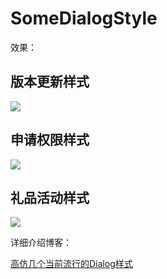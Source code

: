 # SomeDialogStyle

效果：

## 版本更新样式
![](http://upload-images.jianshu.io/upload_images/1849253-3d3b521e78094651.png?imageMogr2/auto-orient/strip%7CimageView2/2/w/1240)
## 申请权限样式
![](http://upload-images.jianshu.io/upload_images/1849253-3bec02149fe0824c.png?imageMogr2/auto-orient/strip%7CimageView2/2/w/1240)
## 礼品活动样式
![](http://upload-images.jianshu.io/upload_images/1849253-db4057ff9a602bb0.png?imageMogr2/auto-orient/strip%7CimageView2/2/w/1240)

详细介绍博客：

[高仿几个当前流行的Dialog样式](http://www.jianshu.com/p/7d457f9226fe)